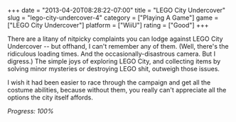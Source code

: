 +++
date = "2013-04-20T08:28:22-07:00"
title = "LEGO City Undercover"
slug = "lego-city-undercover-4"
category = ["Playing A Game"]
game = ["LEGO City Undercover"]
platform = ["WiiU"]
rating = ["Good"]
+++

There are a litany of nitpicky complaints you can lodge against LEGO City Undercover -- but offhand, I can't remember any of them.  (Well, there's the ridiculous loading times.  And the occasionally-disastrous camera.  But I digress.)  The simple joys of exploring LEGO City, and collecting items by solving minor mysteries or destroying LEGO shit, outweigh those issues.

I wish it had been easier to race through the campaign and get all the costume abilities, because without them, you really can't appreciate all the options the city itself affords.

<i>Progress: 100\%</i>
